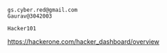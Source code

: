 


```

gs.cyber.red@gmail.com
Gaurav@3042003

Hacker101
```


https://hackerone.com/hacker_dashboard/overview


